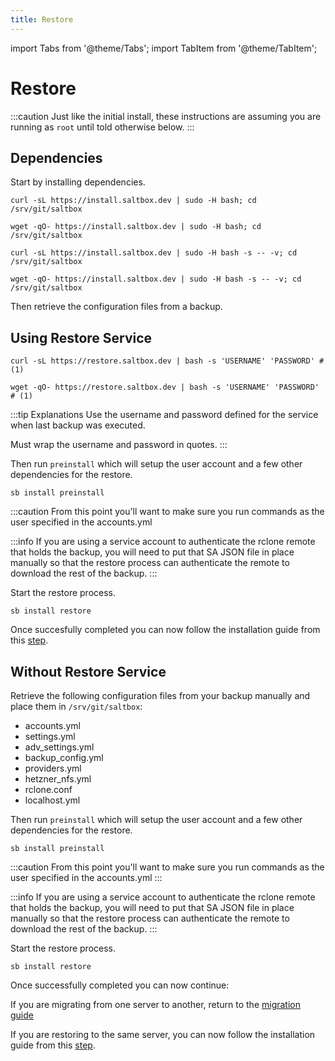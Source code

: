 ```yaml
---
title: Restore
---
```


import Tabs from '@theme/Tabs';
import TabItem from '@theme/TabItem';

# Restore

:::caution
Just like the initial install, these instructions are assuming you are running as `root` until told otherwise below.
:::

## Dependencies

Start by installing dependencies.

<Tabs>
<TabItem value="curl" label="curl" default>

```shell
curl -sL https://install.saltbox.dev | sudo -H bash; cd /srv/git/saltbox
```

</TabItem>
<TabItem value="wget" label="wget">

```shell
wget -qO- https://install.saltbox.dev | sudo -H bash; cd /srv/git/saltbox
```

</TabItem>
<TabItem value="curl (verbose)" label="curl (verbose)">

```shell
curl -sL https://install.saltbox.dev | sudo -H bash -s -- -v; cd /srv/git/saltbox
```

</TabItem>
<TabItem value="wget (verbose)" label="wget (verbose)">

```shell
wget -qO- https://install.saltbox.dev | sudo -H bash -s -- -v; cd /srv/git/saltbox
```

</TabItem>
</Tabs>

Then retrieve the configuration files from a backup.

## Using Restore Service

<Tabs>
<TabItem value="curl" label="curl" default>

```shell
curl -sL https://restore.saltbox.dev | bash -s 'USERNAME' 'PASSWORD' # (1)
```

</TabItem>
<TabItem value="wget" label="wget">

```shell
wget -qO- https://restore.saltbox.dev | bash -s 'USERNAME' 'PASSWORD' # (1)
```

</TabItem>
</Tabs>

:::tip Explanations
<Tabs>
<TabItem value="restore service" label="1" default>
Use the username and password defined for the service when last backup was executed.

Must wrap the username and password in quotes.
</TabItem>
</Tabs>
:::


Then run `preinstall` which will setup the user account and a few other dependencies for the restore.

```shell
sb install preinstall
```

:::caution
From this point you'll want to make sure you run commands as the user specified in the accounts.yml


:::info
If you are using a service account to authenticate the rclone remote that holds the backup, you will need to put that SA JSON file in place manually so that the restore process can authenticate the remote to download the rest of the backup.
:::

Start the restore process.

```shell
sb install restore
```

Once succesfully completed you can now follow the installation guide from this [step](/saltbox/install#saltbox).

## Without Restore Service

Retrieve the following configuration files from your backup manually and place them in `/srv/git/saltbox`:

* accounts.yml
* settings.yml
* adv_settings.yml
* backup_config.yml
* providers.yml
* hetzner_nfs.yml
* rclone.conf
* localhost.yml

Then run `preinstall` which will setup the user account and a few other dependencies for the restore.

```shell
sb install preinstall
```

:::caution
From this point you'll want to make sure you run commands as the user specified in the accounts.yml
:::

:::info
If you are using a service account to authenticate the rclone remote that holds the backup, you will need to put that SA JSON file in place manually so that the restore process can authenticate the remote to download the rest of the backup.
:::

Start the restore process.

```shell
sb install restore
```

Once successfully completed you can now continue:

If you are migrating from one server to another, return to the [migration guide](/saltbox/backup/migrate)

If you are restoring to the same server, you can now follow the installation guide from this [step](/saltbox/install#saltbox).
